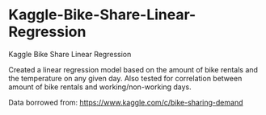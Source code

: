 # Kaggle-Bike-Share-Linear-Regression
Kaggle Bike Share Linear Regression

Created a linear regression model based on the amount of bike rentals and the temperature on any given day. 
Also tested for correlation between amount of bike rentals and working/non-working days.

Data borrowed from: https://www.kaggle.com/c/bike-sharing-demand 
